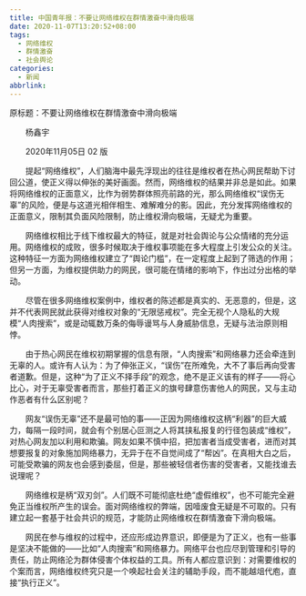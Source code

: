 ```yaml
---
title: 中国青年报：不要让网络维权在群情激奋中滑向极端
date: 2020-11-07T13:20:52+08:00
tags:
  - 网络维权
  - 群情激奋
  - 社会舆论
categories:
  - 新闻
abbrlink:
---
```


原标题：不要让网络维权在群情激奋中滑向极端

　　杨鑫宇

　　2020年11月05日   02 版

　　提起“网络维权”，人们脑海中最先浮现出的往往是维权者在热心网民帮助下讨回公道，使正义得以伸张的美好画面。然而，网络维权的结果并非总是如此。如果将网络维权的正面意义，比作为弱势群体照亮前路的光，那么网络维权“误伤无辜”的风险，便是与这道光相伴相生、难解难分的影。因此，充分发挥网络维权的正面意义，限制其负面风险限制，防止维权滑向极端，无疑尤为重要。

　　网络维权相比于线下维权最大的特征，就是对社会舆论与公众情绪的充分运用。网络维权的成败，很多时候取决于维权事项能在多大程度上引发公众的关注。这种特征一方面为网络维权建立了“舆论门槛”，在一定程度上起到了筛选的作用；但另一方面，为维权提供助力的网民，很可能在情绪的影响下，作出过分出格的举动。

　　尽管在很多网络维权案例中，维权者的陈述都是真实的、无恶意的，但是，这并不代表网民就此获得对维权对象的“无限惩戒权”。完全无视个人隐私的大规模“人肉搜索”，或是动辄数万条的侮辱谩骂与人身威胁信息，无疑与法治原则相悖。

　　由于热心网民在维权初期掌握的信息有限，“人肉搜索”和网络暴力还会牵连到无辜的人。或许有人认为：为了伸张正义，“误伤”在所难免，大不了事后再向受害者道歉。但是，这种“为了正义不择手段”的观念，绝不是正义该有的样子——将心比心，对于无辜受害者而言，那些打着正义的旗号肆意伤害他人的网民，又与主动作恶者有什么区别呢？

　　网友“误伤无辜”还不是最可怕的事——正因为网络维权这柄“利器”的巨大威力，每隔一段时间，就会有个别居心叵测之人将其挟私报复的行径包装成“维权”，对热心网友加以利用和欺骗。网友如果不慎中招，把加害者当成受害者，进而对其想要报复的对象施加网络暴力，无异于在不自觉间成了“帮凶”。在真相大白之后，可能受欺骗的网友也会感到委屈，但是，那些被轻信者伤害的受害者，又能找谁去说理呢？

　　网络维权是柄“双刃剑”。人们既不可能彻底杜绝“虚假维权”，也不可能完全避免正当维权所产生的误会。面对网络维权的弊端，因噎废食无疑是不可取的。只有建立起一套基于社会共识的规范，才能防止网络维权在群情激奋下滑向极端。

　　网民在参与维权的过程中，还应形成边界意识，即便是为了正义，也有一些事是坚决不能做的——比如“人肉搜索”和网络暴力。网络平台也应尽到管理和引导的责任，防止网络沦为群体侵害个体权益的工具。所有人都应意识到：对需要维权的个案而言，网络维权终究只是一个唤起社会关注的辅助手段，而不能越俎代庖，直接“执行正义”。
